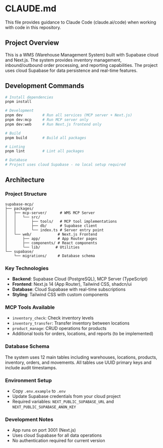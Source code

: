 # CLAUDE.md

This file provides guidance to Claude Code (claude.ai/code) when working with code in this repository.

## Project Overview

This is a WMS (Warehouse Management System) built with Supabase cloud and Next.js. The system provides inventory management, inbound/outbound order processing, and reporting capabilities. The project uses cloud Supabase for data persistence and real-time features.

## Development Commands

```bash
# Install dependencies
pnpm install

# Development
pnpm dev         # Run all services (MCP server + Next.js)
pnpm dev:mcp     # Run MCP server only
pnpm dev:web     # Run Next.js frontend only

# Build
pnpm build       # Build all packages

# Linting
pnpm lint        # Lint all packages

# Database
# Project uses cloud Supabase - no local setup required
```

## Architecture

### Project Structure
```
supabase-mcp/
├── packages/
│   ├── mcp-server/      # WMS MCP Server
│   │   └── src/
│   │       ├── tools/   # MCP tool implementations
│   │       ├── db/      # Supabase client
│   │       └── index.ts # Server entry point
│   └── web/            # Next.js Frontend
│       ├── app/        # App Router pages
│       ├── components/ # React components
│       └── lib/       # Utilities
└── supabase/
    └── migrations/     # Database schema

```

### Key Technologies
- **Backend**: Supabase Cloud (PostgreSQL), MCP Server (TypeScript)
- **Frontend**: Next.js 14 (App Router), Tailwind CSS, shadcn/ui
- **Database**: Cloud Supabase with real-time subscriptions
- **Styling**: Tailwind CSS with custom components

### MCP Tools Available
- `inventory_check`: Check inventory levels
- `inventory_transfer`: Transfer inventory between locations
- `product_manage`: CRUD operations for products
- Additional tools for orders, locations, and reports (to be implemented)

### Database Schema
The system uses 12 main tables including warehouses, locations, products, inventory, orders, and movements. All tables use UUID primary keys and include audit timestamps.

### Environment Setup
- Copy `.env.example` to `.env`
- Update Supabase credentials from your cloud project
- Required variables: `NEXT_PUBLIC_SUPABASE_URL` and `NEXT_PUBLIC_SUPABASE_ANON_KEY`

### Development Notes
- App runs on port 3001 (Next.js)
- Uses cloud Supabase for all data operations
- No authentication required for current version